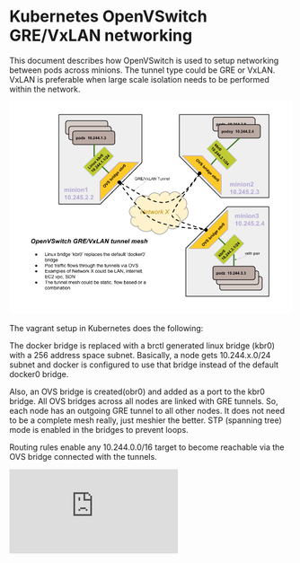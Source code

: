 # Kubernetes OpenVSwitch GRE/VxLAN networking

This document describes how OpenVSwitch is used to setup networking between pods across minions.
The tunnel type could be GRE or VxLAN. VxLAN is preferable when large scale isolation needs to be performed within the network.

![ovs-networking](./ovs-networking.png "OVS Networking")

The vagrant setup in Kubernetes does the following:

The docker bridge is replaced with a brctl generated linux bridge (kbr0) with a 256 address space subnet. Basically, a node gets 10.244.x.0/24 subnet and docker is configured to use that bridge instead of the default docker0 bridge.

Also, an OVS bridge is created(obr0) and added as a port to the kbr0 bridge. All OVS bridges across all nodes are linked with GRE tunnels. So, each node has an outgoing GRE tunnel to all other nodes. It does not need to be a complete mesh really, just meshier the better. STP (spanning tree) mode is enabled in the bridges to prevent loops.

Routing rules enable any 10.244.0.0/16 target to become reachable via the OVS bridge connected with the tunnels.


[![Analytics](https://kubernetes-site.appspot.com/UA-36037335-10/GitHub/docs/ovs-networking.md?pixel)]()
